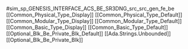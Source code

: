 #sim_sp_GENESIS_INTERFACE_ACS_BE_SR3DNG_src_src_gen_fe_be
[[Common_Physical_Type_Display]]
[[Common_Physical_Type_Default]]
[[Common_Modular_Type_Display]]
[[Common_Modular_Type_Default]]
[[Common_Basic_Type_Display]]
[[Common_Basic_Type_Default]]
[[Optional_Blk_Be_Private_Blk_Default]]
[[Ada.Strings.Unbounded]]
[[Optional_Blk_Be_Private_Blk]]

